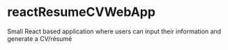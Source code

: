 # reactResumeCVWebApp
Small React based application where users can input their information and generate a CV/résumé

